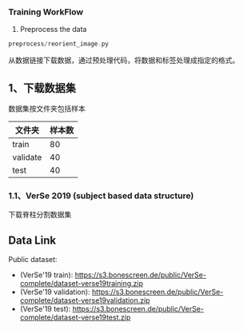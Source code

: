 
### Training WorkFlow
1. Preprocess the data
```c
preprocess/reorient_image.py
```
从数据链接下载数据，通过预处理代码，将数据和标签处理成指定的格式。

## 1、下载数据集

数据集按文件夹包括样本

| 文件夹 | 样本数 |
| --- | --- |
| train | 80 |
| validate | 40 |
| test | 40 |

### 1.1、VerSe 2019 (subject based data structure)

下载脊柱分割数据集

## Data Link
Public dataset:
- (VerSe'19 train): https://s3.bonescreen.de/public/VerSe-complete/dataset-verse19training.zip
- (VerSe'19 validation): https://s3.bonescreen.de/public/VerSe-complete/dataset-verse19validation.zip
- (VerSe'19 test): https://s3.bonescreen.de/public/VerSe-complete/dataset-verse19test.zip
